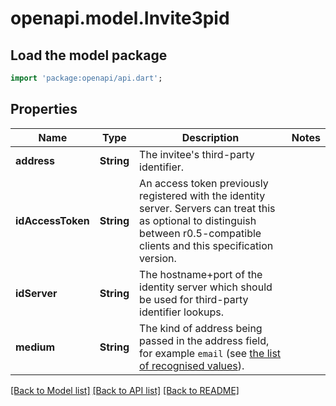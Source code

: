 # openapi.model.Invite3pid

## Load the model package
```dart
import 'package:openapi/api.dart';
```

## Properties
Name | Type | Description | Notes
------------ | ------------- | ------------- | -------------
**address** | **String** | The invitee's third-party identifier. | 
**idAccessToken** | **String** | An access token previously registered with the identity server. Servers can treat this as optional to distinguish between r0.5-compatible clients and this specification version. | 
**idServer** | **String** | The hostname+port of the identity server which should be used for third-party identifier lookups. | 
**medium** | **String** | The kind of address being passed in the address field, for example `email` (see [the list of recognised values](https://spec.matrix.org/v1.13/appendices/#3pid-types)). | 

[[Back to Model list]](../README.md#documentation-for-models) [[Back to API list]](../README.md#documentation-for-api-endpoints) [[Back to README]](../README.md)


